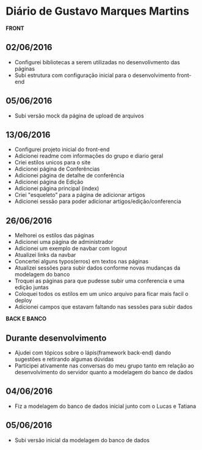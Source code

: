 # Diário de Gustavo Marques Martins

**FRONT**

## 02/06/2016
* Configurei bibliotecas a serem utilizadas no desenvolivmento das páginas
* Subi estrutura com configuração inicial para o desenvolvimento front-end

## 05/06/2016
* Subi versão mock da página de upload de arquivos

## 13/06/2016
* Configurei projeto inicial do front-end
* Adicionei readme com informações do grupo e diario geral
* Criei estilos unicos para o site
* Adicionei página de Conferências
* Adicionei página de detalhe de conferência
* Adicionei página de Edição
* Adicionei página principal (index)
* Criei "esqueleto" para a página de adicionar artigos
* Adicionei sessão para poder adicionar artigos/edição/conferencia

## 26/06/2016
* Melhorei os estilos das páginas
* Adicionei uma página de administrador
* Adicionei um exemplo de navbar com logout
* Atualizei links da navbar
* Concertei alguns typos(erros) em textos nas páginas
* Atualizei sessões para subir dados conforme novas mudanças da modelagem do banco
* Troquei as páginas para que pudesse subir uma conferencia e uma edição juntas
* Coloquei todos os estilos em um unico arquivo para ficar mais facil o deploy
* Adicionei campos que estavam faltando nas sessões para subir dados

**BACK E BANCO**

## Durante desenvolvimento
* Ajudei com tópicos sobre o lápis(framework back-end) dando sugestões e retirando algumas dúvidas
* Participei ativamente nas conversas do meu grupo tanto em relação ao desenvolvimento do servidor quanto a modelagem do banco de dados

## 04/06/2016
* Fiz a modelagem do banco de dados inicial junto com o Lucas e Tatiana

## 05/06/2016
* Subi versão inicial da modelagem do banco de dados
